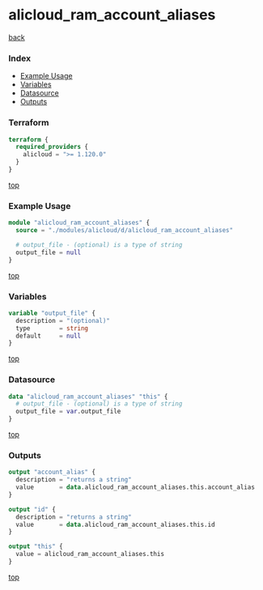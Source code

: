 # alicloud_ram_account_aliases

[back](../alicloud.md)

### Index

- [Example Usage](#example-usage)
- [Variables](#variables)
- [Datasource](#datasource)
- [Outputs](#outputs)

### Terraform

```terraform
terraform {
  required_providers {
    alicloud = ">= 1.120.0"
  }
}
```

[top](#index)

### Example Usage

```terraform
module "alicloud_ram_account_aliases" {
  source = "./modules/alicloud/d/alicloud_ram_account_aliases"

  # output_file - (optional) is a type of string
  output_file = null
}
```

[top](#index)

### Variables

```terraform
variable "output_file" {
  description = "(optional)"
  type        = string
  default     = null
}
```

[top](#index)

### Datasource

```terraform
data "alicloud_ram_account_aliases" "this" {
  # output_file - (optional) is a type of string
  output_file = var.output_file
}
```

[top](#index)

### Outputs

```terraform
output "account_alias" {
  description = "returns a string"
  value       = data.alicloud_ram_account_aliases.this.account_alias
}

output "id" {
  description = "returns a string"
  value       = data.alicloud_ram_account_aliases.this.id
}

output "this" {
  value = alicloud_ram_account_aliases.this
}
```

[top](#index)